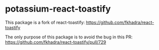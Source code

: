 # potassium-react-toastify

This package is a fork of react-toastify: https://github.com/fkhadra/react-toastify

The only purpose of this package is to avoid the bug in this PR: https://github.com/fkhadra/react-toastify/pull/729
